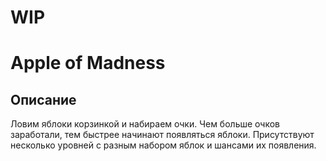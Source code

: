 # WIP
# Apple of Madness 
## Описание
Ловим яблоки корзинкой и набираем очки. Чем больше очков заработали, тем быстрее начинают появляться яблоки. 
Присутствуют несколько уровней с разным набором яблок и шансами их появления.
